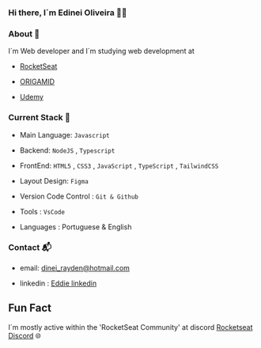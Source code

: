 ### Hi there, I´m Edinei Oliveira :technologist:

### About :necktie: 
I´m Web developer and I´m studying web development at

- [RocketSeat](https://www.rocketseat.com.br/)
 
- [ORIGAMID](https://www.origamid.com/)
 
- [Udemy](https://www.udemy.com/)

### Current Stack :pushpin:
- Main Language: `Javascript`

- Backend: `NodeJS` , `Typescript`

- FrontEnd: `HTML5` , `CSS3` , `JavaScript` , `TypeScript` , `TailwindCSS`

- Layout Design: `Figma`

- Version Code Control : `Git & Github`

- Tools : `VsCode`

- Languages : Portuguese & English

### Contact 📬
- email: dinei_rayden@hotmail.com

- linkedin : [Eddie linkedin](https://www.linkedin.com/in/eddieksh)
## Fun Fact 

I´m mostly active within the 'RocketSeat Community' at discord [Rocketseat Discord](https://discord.com/invite/rocketseat/) :globe_with_meridians:


